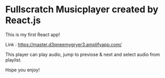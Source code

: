 # Fullscratch Musicplayer created by React.js 

This is my first React app!

Link : https://master.d3qneemygryer3.amplifyapp.com/

This player can play audio,  jump to previose & next and select audio from playlist.

Hope you enjoy!
